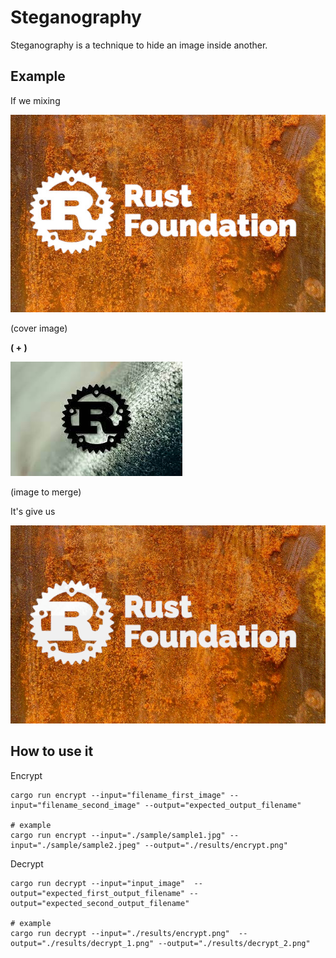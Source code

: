 # Steganography 
Steganography is a technique to hide an image inside another.

## Example

If we mixing  


![image1](sample/sample1.jpg)

(cover image)

**( + )** 

![image2](sample/sample2.jpeg)

(image to merge)

It's give us 

![result](results/encrypt.png)

## How to use it

Encrypt
```
cargo run encrypt --input="filename_first_image" --input="filename_second_image" --output="expected_output_filename"

# example
cargo run encrypt --input="./sample/sample1.jpg" --input="./sample/sample2.jpeg" --output="./results/encrypt.png"
```

Decrypt
```
cargo run decrypt --input="input_image"  --output="expected_first_output_filename" --output="expected_second_output_filename"

# example
cargo run decrypt --input="./results/encrypt.png"  --output="./results/decrypt_1.png" --output="./results/decrypt_2.png"

```


